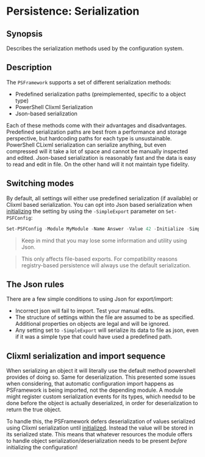 ﻿---
sidebar_position: 6
---

# Persistence: Serialization

## Synopsis

Describes the serialization methods used by the configuration system.

## Description

The `PSFramework` supports a set of different serialization methods:

+ Predefined serialization paths (preimplemented, specific to a object type)
+ PowerShell Clixml Serialization
+ Json-based serialization

Each of these methods come with their advantages and disadvantages.
Predefined serialization paths are best from a performance and storage perspective, but hardcoding paths for each type is unsustainable.
PowerShell CLixml serialization can serialize anything, but even compressed will it take a lot of space and cannot be manually inspected and edited.
Json-based serialization is reasonably fast and the data is easy to read and edit in file.
On the other hand will it not maintain type fidelity.

## Switching modes

By default, all settings will either use predefined serialization (if available) or Clixml based serialization.
You can opt into Json based serialization when [initializing](../Core/initialize.md) the setting by using the `-SimpleExport` parameter on `Set-PSFConfig`:

```powershell
Set-PSFConfig -Module MyModule -Name Answer -Value 42 -Initialize -SimpleExport
```

> Keep in mind that you may lose some information and utility using Json.

> This only affects file-based exports. For compatibility reasons registry-based persistence will always use the default serialization.

## The Json rules

There are a few simple conditions to using Json for export/import:

+ Incorrect json will fail to import. Test your manual edits.
+ The structure of settings within the file are assumed to be as specified. Additional properties on objects are legal and will be ignored.
+ Any setting set to `-SimpleExport` will serialize its data to file as json, even if it was a simple type that could have used a predefined path.

## Clixml serialization and import sequence

When serializing an object it will literally use the default method powershell provides of doing so.
Same for deserialization.
This presented some issues when considering, that automatic configuration import happens as PSFramework is being imported, not the depending module.
A module might register custom serialization events for its types, which needsd to be done before the object is actually deserialized, in order for deserialization to return the true object.

To handle this, the PSFramework defers deserialization of values serialized using Clixml serialization until [initialized](../Core/initialize.md).
Instead the value will be stored in its serialized state.
This means that whatever resources the module offers to handle object serialization/deserialization needs to be present _before_ initializing the configuration!

